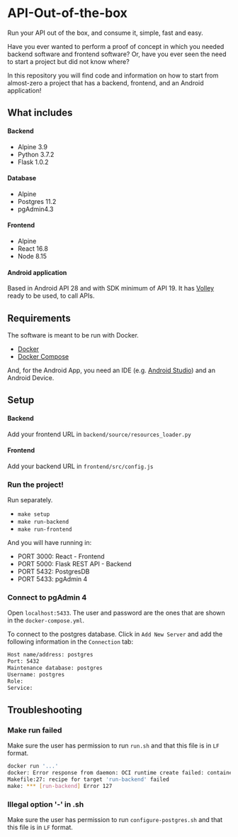 # API-Out-of-the-box
Run your API out of the box, and consume it, simple, fast and easy. 

Have you ever wanted to perform a proof of concept in which you needed backend software and frontend software? 
Or, have you ever seen the need to start a project but did not know where?

In this repository you will find code and information on how to start from almost-zero a project that has a backend, frontend, and an Android application!

## What includes
#### Backend
- Alpine 3.9
- Python 3.7.2
- Flask 1.0.2

#### Database
- Alpine
- Postgres 11.2
- pgAdmin4.3 

#### Frontend
- Alpine
- React 16.8
- Node 8.15

#### Android application
Based in Android API 28 and with SDK minimum of API 19. It has [Volley](https://developer.android.com/training/volley) ready to be used, to call APIs.

## Requirements
The software is meant to be run with Docker.

- [Docker](https://docs.docker.com/)
- [Docker Compose](https://docs.docker.com/compose/)

And, for the Android App, you need an IDE (e.g. [Android Studio](https://developer.android.com/studio)) and an Android Device.

## Setup

#### Backend
Add your frontend URL in `backend/source/resources_loader.py`

#### Frontend
Add your backend URL in `frontend/src/config.js`

### Run the project!
Run separately.
- `make setup`
- `make run-backend`
- `make run-frontend`

And you will have running in:
- PORT 3000: React - Frontend
- PORT 5000: Flask REST API - Backend
- PORT 5432: PostgresDB
- PORT 5433: pgAdmin 4

### Connect to pgAdmin 4
Open `localhost:5433`. The user and password are the ones that are shown in the `docker-compose.yml`.

To connect to the postgres database. Click in `Add New Server` and add the following information
in the `Connection` tab:

```bash
Host name/address: postgres
Port: 5432
Maintenance database: postgres
Username: postgres
Role:
Service:
```

## Troubleshooting

### Make run failed
Make sure the user has permission to run `run.sh` and that this file is in `LF` format. 

```bash
docker run '...'
docker: Error response from daemon: OCI runtime create failed: container_linux.go:348: starting container process caused "exec: \"run.sh\": executable file not found in $PATH": unknown.
Makefile:27: recipe for target 'run-backend' failed
make: *** [run-backend] Error 127

```

### Illegal option '-' in .sh
Make sure the user has permission to run `configure-postgres.sh` and that this file is in `LF` format. 
